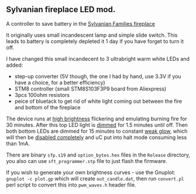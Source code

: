 ## Sylvanian fireplace LED mod. ##

A controller to save battery in the [Sylvanian Families fireplace][1]

It originally uses small incandescent lamp and simple slide switch. 
This leads to battery is completely depleted it 1 day if you have forget to turn it off.

I have changed this small incandecent to 3 ultrabright warm white LEDs and added:
- step-up converter (5V though, the one I had by hand, use 3.3V if you have a choice, for a better efficiency)
- STM8 controller (small STM8S103F3P9 board from Aliexpress)
- 3pcs 100ohm resistors
- peice of bluetack to get rid of white light coming out between the fire and bottom of the fireplace

The device runs at [high brightness][2] flickering and emulating burning fire for 30 minutes.
After this top LED light is [dimmed][3] for 1.5 minutes until off.
Then both bottom LEDs are dimmed for 15 minutes to constant [weak glow][4], 
which will then be [disabled completely][5] and uC put into halt mode consuming less than 1mA.

There are binary `sfp.s19` and `option_bytes.hex` files in the `Release` directory, you also can use `sft_programmer.stp` file to just flash the firmware.

If you wish to generate your own brightness curves - use the Gnuplot: `gnuplot -c plot.gp` which will create `out_candle.dat`, then run `convert.pl` perl script to convert this into `pwm_waves.h` header file.

[1]:http://sylvanianfamilies.net/uk/catalog/item_detail.php?product_id=572
[2]:images/3leds0.8v.jpg
[3]:images/2leds1.6v.jpg
[4]:images/2leds_glow1.6v.jpg 
[5]:images/sleeping.jpg
